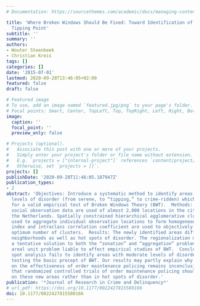 ```yaml
---
# Documentation: https://sourcethemes.com/academic/docs/managing-content/

title: 'Where Broken Windows Should Be Fixed: Toward Identification of Areas at the
  Tipping Point'
subtitle: ''
summary: ''
authors:
- Wouter Steenbeek
- Christian Kreis
tags: []
categories: []
date: '2015-07-01'
lastmod: 2020-09-28T13:46:05+02:00
featured: false
draft: false

# Featured image
# To use, add an image named `featured.jpg/png` to your page's folder.
# Focal points: Smart, Center, TopLeft, Top, TopRight, Left, Right, BottomLeft, Bottom, BottomRight.
image:
  caption: ''
  focal_point: ''
  preview_only: false

# Projects (optional).
#   Associate this post with one or more of your projects.
#   Simply enter your project's folder or file name without extension.
#   E.g. `projects = ["internal-project"]` references `content/project/deep-learning/index.md`.
#   Otherwise, set `projects = []`.
projects: []
publishDate: '2020-09-28T11:46:05.187947Z'
publication_types:
- 2
abstract: 'Objectives: Introduce a systematic method to identify areas with similar
  levels of disorder (from serene, to “tipping,” to crime-ridden) which is crucial
  for a valid empirical test of Broken Windows Theory (BWT).  Methods: Systematic
  social observation data are used of almost 2,000 locations in the city of Amsterdam,
  the Netherlands. Spatially constrained hierarchical agglomerative clustering is
  used to aggregate individual observation locations to form homogeneous areas. Davies–Bouldin
  index and intraclass correlation coefficient are used to objectively identify the
  optimum number of clusters.  Results: The newly identified areas differ from administrative
  neighborhoods as well as hot spots of disorder. The regionalization method provides
  a tentative solution to both the “zonation” and “aggregation” problems of the modifiable
  areal unit problem liable to affect empirical studies of BWT.  Conclusions: Hot
  spot analysis fails to identify areas with moderate levels of disorder, which impedes
  testing the basic precept of BWT. Our results may partly explain why the evidence
  on the effectiveness of order maintenance policing remains inconclusive. We suggest
  that randomized controlled trials of order maintenance policing should be performed
  on these new areas rather than in hot spots of disorder.'
publication: '*Journal of Research in Crime and Delinquency*'
# url_pdf: https://doi.org/10.1177/0022427815580166
doi: 10.1177/0022427815580166
---
```

